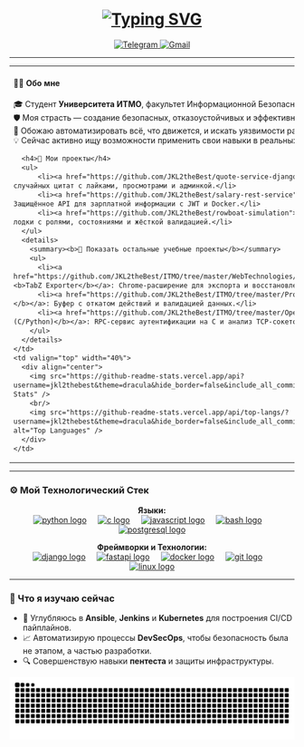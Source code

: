 <h1 align="center">
    <a href="#">
        <img src="https://readme-typing-svg.herokuapp.com?font=Fira+Code&size=30&pause=1000&color=00BFFF&center=true&vCenter=true&width=435&lines=Привет,+я+JKL2theBest!+👋;Cybersecurity+%26+DevOps+энтузиаст;Студент+ИТМО" alt="Typing SVG" />
    </a>
</h1>

<p align="center">
  <a href="https://t.me/jkl2youtube">
    <img src="https://img.shields.io/badge/Telegram-26A5E4?style=for-the-badge&logo=telegram&logoColor=white" alt="Telegram"/>
  </a>
  <a href="mailto:muhammet.jkl2.suhanguylev@gmail.com">
    <img src="https://img.shields.io/badge/Gmail-D14836?style=for-the-badge&logo=gmail&logoColor=white" alt="Gmail"/>
  </a>
</p>

---

<table>
  <tr>
    <td valign="top" width="60%">
      <h4>👨‍💻 Обо мне</h4>
      <p>
        🎓 Студент <b>Университета ИТМО</b>, факультет Информационной Безопасности.<br>
        🛡️ Моя страсть — создание безопасных, отказоустойчивых и эффективных систем.<br>
        🚀 Обожаю автоматизировать всё, что движется, и искать уязвимости раньше, чем это сделают другие.<br>
        💡 Сейчас активно ищу возможности применить свои навыки в реальных проектах и решать сложные задачи.
      </p>
      
      <h4>🚀 Мои проекты</h4>
      <ul>
          <li><a href="https://github.com/JKL2theBest/quote-service-django"><b>Quote Service (Django)</b></a>: Сервис случайных цитат с лайками, просмотрами и админкой.</li>
          <li><a href="https://github.com/JKL2theBest/salary-rest-service"><b>REST Salary Service (FastAPI)</b></a>: Защищённое API для зарплатной информации с JWT и Docker.</li>
          <li><a href="https://github.com/JKL2theBest/rowboat-simulation"><b>Rowboat Simulation API</b></a>: Симуляция лодки с ролями, состояниями и жёсткой валидацией.</li>
      </ul>
      <details>
        <summary><b>📂 Показать остальные учебные проекты</b></summary>
        <ul>
          <li><a href="https://github.com/JKL2theBest/ITMO/tree/master/WebTechnologies/SuhangulyyevM_Senior_2/Chrome_Tabs_Exporter"><b>TabZ Exporter</b></a>: Chrome-расширение для экспорта и восстановления вкладок.</li>
          <li><a href="https://github.com/JKL2theBest/ITMO/tree/master/Programming/lab6"><b>Стек-буфер с undo/redo (C)</b></a>: Буфер с откатом действий и валидацией данных.</li>
          <li><a href="https://github.com/JKL2theBest/ITMO/tree/master/OperatingSystems/lab9"><b>RPC Auth Service (C/Python)</b></a>: RPC-сервис аутентификации на C и анализ TCP-сокетов.</li>
        </ul>
      </details>
    </td>
    <td valign="top" width="40%">
      <div align="center">
        <img src="https://github-readme-stats.vercel.app/api?username=jkl2thebest&theme=dracula&hide_border=false&include_all_commits=true&count_private=true" alt="GitHub Stats" />
        <br/>
        <img src="https://github-readme-stats.vercel.app/api/top-langs/?username=jkl2thebest&theme=dracula&hide_border=false&include_all_commits=true&count_private=true&layout=compact" alt="Top Languages" />
      </div>
    </td>
  </tr>
</table>

---

### ⚙️ Мой Технологический Стек

<p align="center">
  <strong>Языки:</strong><br>
  <a href="#"><img src="https://cdn.jsdelivr.net/gh/devicons/devicon/icons/python/python-original.svg" height="40" alt="python logo" /></a>
  <img width="12" />
  <a href="#"><img src="https://cdn.jsdelivr.net/gh/devicons/devicon/icons/c/c-original.svg" height="40" alt="c logo" /></a>
  <img width="12" />
  <a href="#"><img src="https://cdn.jsdelivr.net/gh/devicons/devicon/icons/javascript/javascript-original.svg" height="40" alt="javascript logo" /></a>
  <img width="12" />
  <a href="#"><img src="https://cdn.jsdelivr.net/gh/devicons/devicon/icons/bash/bash-original.svg" height="40" alt="bash logo" /></a>
  <img width="12" />
  <a href="#"><img src="https://cdn.jsdelivr.net/gh/devicons/devicon/icons/postgresql/postgresql-original.svg" height="40" alt="postgresql logo" /></a>
</p>
<p align="center">
  <strong>Фреймворки и Технологии:</strong><br>
  <a href="#"><img src="https://cdn.jsdelivr.net/gh/devicons/devicon/icons/django/django-plain.svg" height="40" alt="django logo" /></a>
  <img width="12" />
  <a href="#"><img src="https://cdn.jsdelivr.net/gh/devicons/devicon/icons/fastapi/fastapi-original.svg" height="40" alt="fastapi logo" /></a>
  <img width="12" />
  <a href="#"><img src="https://cdn.jsdelivr.net/gh/devicons/devicon/icons/docker/docker-original.svg" height="40" alt="docker logo" /></a>
  <img width="12" />
  <a href="#"><img src="https://cdn.jsdelivr.net/gh/devicons/devicon/icons/git/git-original.svg" height="40" alt="git logo" /></a>
  <img width="12" />
  <a href="#"><img src="https://cdn.jsdelivr.net/gh/devicons/devicon/icons/linux/linux-original.svg" height="40" alt="linux logo" /></a>
</p>

---

### 🎯 Что я изучаю сейчас

- 🚀 Углубляюсь в **Ansible**, **Jenkins** и **Kubernetes** для построения CI/CD пайплайнов.
- 📈 Автоматизирую процессы **DevSecOps**, чтобы безопасность была не этапом, а частью разработки.
- 🔍 Совершенствую навыки **пентеста** и защиты инфраструктуры.

<div align="center">
  <img src="https://raw.githubusercontent.com/JKL2theBest/JKL2theBest/output/github-snake-dark.svg" alt="Snake animation" />
</div>
